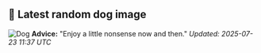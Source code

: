 ## 🐶 Latest random dog image
![Dog](https://images.dog.ceo/breeds/leonberg/n02111129_1383.jpg)
**Advice:** "Enjoy a little nonsense now and then."
*Updated: 2025-07-23 11:37 UTC*
